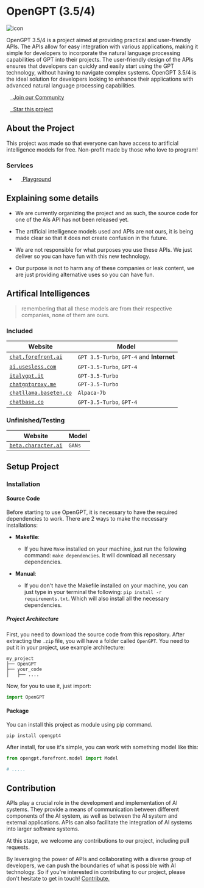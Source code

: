 # OpenGPT (3.5/4)

![icon](https://media.discordapp.net/attachments/814722115831595018/1105152033603993810/20230508_121652.jpg)

OpenGPT 3.5/4 is a project aimed at providing practical and user-friendly APIs. The APIs allow for easy integration with various applications, making it simple for developers to incorporate the natural language processing capabilities of GPT into their projects. The user-friendly design of the APIs ensures that developers can quickly and easily start using the GPT technology, without having to navigate complex systems. OpenGPT 3.5/4 is the ideal solution for developers looking to enhance their applications with advanced natural language processing capabilities.

[<img src="https://assets-global.website-files.com/6257adef93867e50d84d30e2/636e0a6a49cf127bf92de1e2_icon_clyde_blurple_RGB.png" height="10" />&nbsp; Join our Community](https://discord.gg/W7tnxxA6mG)

[<img src="https://is1-ssl.mzstatic.com/image/thumb/Purple115/v4/2d/58/4a/2d584ac1-80c9-0ae5-5802-1db149f6a929/AppIcon-2x_U007euniversal-4-0-85-220.png/200x0w.webp" height="10" />&nbsp; Star this project](https://github.com/uesleibros/OpenGPT/stargazers)


## About the Project

This project was made so that everyone can have access to artificial intelligence models for free. Non-profit made by those who love to program!

### Services

- [<img src="https://seeklogo.com/images/O/open-ai-logo-8B9BFEDC26-seeklogo.com.png" height="15" /> Playground](https://gptplayground.uesleidev.repl.co/playground)

## Explaining some details

- We are currently organizing the project and as such, the source code for one of the AIs API has not been released yet.

- The artificial intelligence models used and APIs are not ours, it is being made clear so that it does not create confusion in the future.

- We are not responsible for what purposes you use these APIs. We just deliver so you can have fun with this new technology.

- Our purpose is not to harm any of these companies or leak content, we are just providing alternative uses so you can have fun.

## Artifical Intelligences

> remembering that all these models are from their respective companies, none of them are ours.

### Included

| Website | Model |
|---------|-------|
| [`chat.forefront.ai`](https://chat.forefront.ai/) | `GPT 3.5-Turbo`, `GPT-4` and **Internet** |
| [`ai.usesless.com`](https://ai.usesless.com/) | `GPT-3.5-Turbo`, `GPT-4` |
| [`italygpt.it`](https://italygpt.it/) | `GPT-3.5-Turbo` |
| [`chatgptproxy.me`](https://chatgptproxy.me/) | `GPT-3.5-Turbo` |
| [`chatllama.baseten.co`](https://chatllama.baseten.co/) | `Alpaca-7b` |
| [`chatbase.co`](https://chatbase.co/) | `GPT-3.5-Turbo`, `GPT-4` |

### Unfinished/Testing

| Website | Model |
|---------|-------|
| [`beta.character.ai`](https://beta.character.ai/) | `GANs` |

## Setup Project

### Installation

#### Source Code

Before starting to use OpenGPT, it is necessary to have the required dependencies to work. There are 2 ways to make the necessary installations:

- **Makefile**:
  - If you have `Make` installed on your machine, just run the following command: `make dependencies`. It will download all necessary dependencies.
  
- **Manual**:
  - If you don't have the Makefile installed on your machine, you can just type in your terminal the following: `pip install -r requirements.txt`. Which will also install all the necessary dependencies.
  
##### Project Architecture

First, you need to download the source code from this repository. After extracting the `.zip` file, you will have a folder called `OpenGPT`. You need to put it in your project, use example architecture:

```
my_project
├── OpenGPT
├── your_code
│   ├── ....
```

Now, for you to use it, just import: 
```py 
import OpenGPT 
```

#### Package

You can install this project as module using pip command.

```shell
pip install opengpt4
```

After install, for use it's simple, you can work with something model like this:

```py
from opengpt.forefront.model import Model

# .....
```

## Contribution

APIs play a crucial role in the development and implementation of AI systems. They provide a means of communication between different components of the AI system, as well as between the AI system and external applications. APIs can also facilitate the integration of AI systems into larger software systems.

At this stage, we welcome any contributions to our project, including pull requests.

By leveraging the power of APIs and collaborating with a diverse group of developers, we can push the boundaries of what is possible with AI technology. So if you're interested in contributing to our project, please don't hesitate to get in touch! [Contribute.](https://github.com/uesleibros/OpenGPT/pulls)
